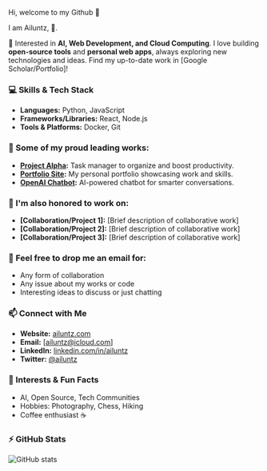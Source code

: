 Hi, welcome to my Github 👋

I am Ailuntz, 🤗.

🔭 Interested in **AI, Web Development, and Cloud Computing**. I love building **open-source tools** and **personal web apps**, always exploring new technologies and ideas. Find my up-to-date work in [Google Scholar/Portfolio]!

### 💻 Skills & Tech Stack
- **Languages:** Python, JavaScript
- **Frameworks/Libraries:** React, Node.js
- **Tools & Platforms:** Docker, Git

### 🌱 Some of my proud leading works:
- **[Project Alpha](link):** Task manager to organize and boost productivity.
- **[Portfolio Site](link):** My personal portfolio showcasing work and skills.
- **[OpenAI Chatbot](link):** AI-powered chatbot for smarter conversations.

### 🌱 I'm also honored to work on:
- **[Collaboration/Project 1]:** [Brief description of collaborative work]
- **[Collaboration/Project 2]:** [Brief description of collaborative work]
- **[Collaboration/Project 3]:** [Brief description of collaborative work]

### 💬 Feel free to drop me an email for:
- Any form of collaboration
- Any issue about my works or code
- Interesting ideas to discuss or just chatting

### 📫 Connect with Me
- **Website:** [ailuntz.com](https://ailuntz.com)
- **Email:** [ailuntz@icloud.com]
- **LinkedIn:** [linkedin.com/in/ailuntz](https://linkedin.com/in/ailuntz)
- **Twitter:** [@ailuntz](https://twitter.com/ailuntz)

### 🎯 Interests & Fun Facts
- AI, Open Source, Tech Communities
- Hobbies: Photography, Chess, Hiking
- Coffee enthusiast ☕

### ⚡ GitHub Stats
![GitHub stats](https://github-readme-stats.vercel.app/api?username=ailuntz&show_icons=true&theme=radical)